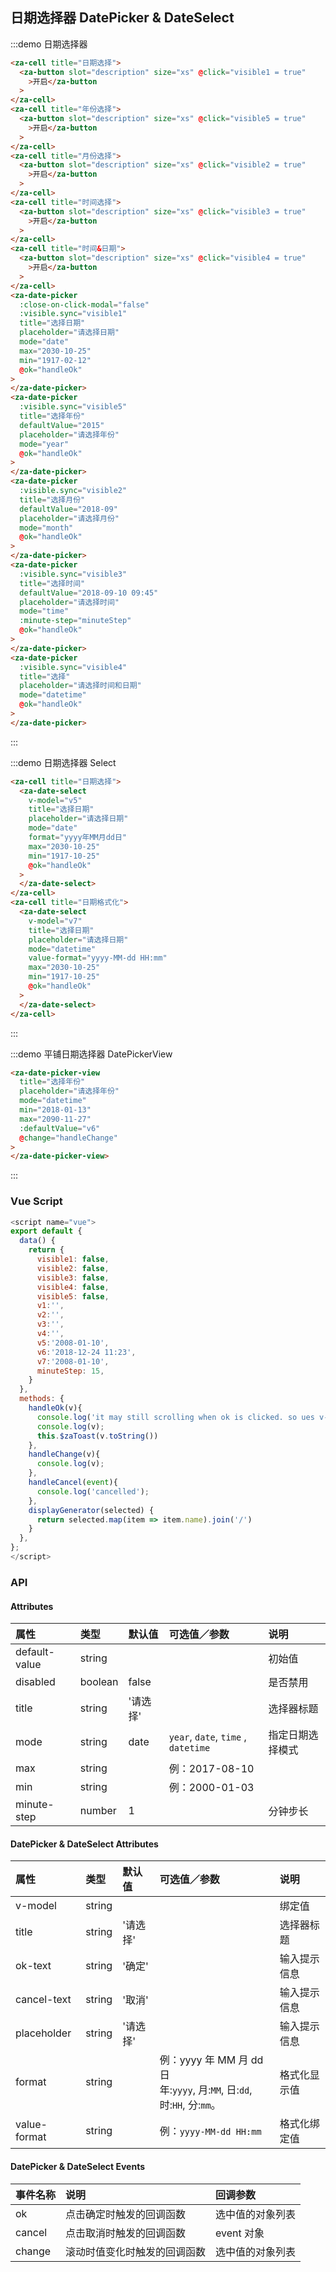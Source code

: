 ## 日期选择器 DatePicker & DateSelect

:::demo 日期选择器

```html
<za-cell title="日期选择">
  <za-button slot="description" size="xs" @click="visible1 = true"
    >开启</za-button
  >
</za-cell>
<za-cell title="年份选择">
  <za-button slot="description" size="xs" @click="visible5 = true"
    >开启</za-button
  >
</za-cell>
<za-cell title="月份选择">
  <za-button slot="description" size="xs" @click="visible2 = true"
    >开启</za-button
  >
</za-cell>
<za-cell title="时间选择">
  <za-button slot="description" size="xs" @click="visible3 = true"
    >开启</za-button
  >
</za-cell>
<za-cell title="时间&日期">
  <za-button slot="description" size="xs" @click="visible4 = true"
    >开启</za-button
  >
</za-cell>
<za-date-picker
  :close-on-click-modal="false"
  :visible.sync="visible1"
  title="选择日期"
  placeholder="请选择日期"
  mode="date"
  max="2030-10-25"
  min="1917-02-12"
  @ok="handleOk"
>
</za-date-picker>
<za-date-picker
  :visible.sync="visible5"
  title="选择年份"
  defaultValue="2015"
  placeholder="请选择年份"
  mode="year"
  @ok="handleOk"
>
</za-date-picker>
<za-date-picker
  :visible.sync="visible2"
  title="选择月份"
  defaultValue="2018-09"
  placeholder="请选择月份"
  mode="month"
  @ok="handleOk"
>
</za-date-picker>
<za-date-picker
  :visible.sync="visible3"
  title="选择时间"
  defaultValue="2018-09-10 09:45"
  placeholder="请选择时间"
  mode="time"
  :minute-step="minuteStep"
  @ok="handleOk"
>
</za-date-picker>
<za-date-picker
  :visible.sync="visible4"
  title="选择"
  placeholder="请选择时间和日期"
  mode="datetime"
  @ok="handleOk"
>
</za-date-picker>
```

:::

:::demo 日期选择器 Select

```html
<za-cell title="日期选择">
  <za-date-select
    v-model="v5"
    title="选择日期"
    placeholder="请选择日期"
    mode="date"
    format="yyyy年MM月dd日"
    max="2030-10-25"
    min="1917-10-25"
    @ok="handleOk"
  >
  </za-date-select>
</za-cell>
<za-cell title="日期格式化">
  <za-date-select
    v-model="v7"
    title="选择日期"
    placeholder="请选择日期"
    mode="datetime"
    value-format="yyyy-MM-dd HH:mm"
    max="2030-10-25"
    min="1917-10-25"
    @ok="handleOk"
  >
  </za-date-select>
</za-cell>
```

:::

:::demo 平铺日期选择器 DatePickerView

```html
<za-date-picker-view
  title="选择年份"
  placeholder="请选择年份"
  mode="datetime"
  min="2018-01-13"
  max="2090-11-27"
  :defaultValue="v6"
  @change="handleChange"
>
</za-date-picker-view>
```

:::

### Vue Script

```javascript
<script name="vue">
export default {
  data() {
    return {
      visible1: false,
      visible2: false,
      visible3: false,
      visible4: false,
      visible5: false,
      v1:'',
      v2:'',
      v3:'',
      v4:'',
      v5:'2008-01-10',
      v6:'2018-12-24 11:23',
      v7:'2008-01-10',
      minuteStep: 15,
    }
  },
  methods: {
    handleOk(v){
      console.log('it may still scrolling when ok is clicked. so ues v-model or @change instead')
      console.log(v);
      this.$zaToast(v.toString())
    },
    handleChange(v){
      console.log(v);
    },
    handleCancel(event){
      console.log('cancelled');
    },
    displayGenerator(selected) {
      return selected.map(item => item.name).join('/')
    }
  },
};
</script>
```

### API

#### Attributes

| 属性          | 类型    | 默认值   | 可选值／参数                        | 说明             |
| :------------ | :------ | :------- | :---------------------------------- | :--------------- |
| default-value | string  |          |                                     | 初始值           |
| disabled      | boolean | false    |                                     | 是否禁用         |
| title         | string  | '请选择' |                                     | 选择器标题       |
| mode          | string  | date     | `year`, `date`, `time` , `datetime` | 指定日期选择模式 |
| max           | string  |          | 例：2017-08-10                      |
| min           | string  |          | 例：2000-01-03                      |
| minute-step   | number  | 1        |                                     | 分钟步长         |

#### DatePicker & DateSelect Attributes

| 属性         | 类型   | 默认值   | 可选值／参数                                                                  | 说明         |
| :----------- | :----- | :------- | :---------------------------------------------------------------------------- | :----------- |
| v-model      | string |          |                                                                               | 绑定值       |
| title        | string | '请选择' |                                                                               | 选择器标题   |
| ok-text      | string | '确定'   |                                                                               | 输入提示信息 |
| cancel-text  | string | '取消'   |                                                                               | 输入提示信息 |
| placeholder  | string | '请选择' |                                                                               | 输入提示信息 |
| format       | string |          | 例：yyyy 年 MM 月 dd 日<br /> 年:`yyyy`, 月:`MM`, 日:`dd`, 时:`HH`, 分:`mm`。 | 格式化显示值 |
| value-format | string |          | 例：`yyyy-MM-dd HH:mm`                                                        | 格式化绑定值 |

#### DatePicker & DateSelect Events

| 事件名称 | 说明                         | 回调参数         |
| :------- | :--------------------------- | :--------------- |
| ok       | 点击确定时触发的回调函数     | 选中值的对象列表 |
| cancel   | 点击取消时触发的回调函数     | event 对象       |
| change   | 滚动时值变化时触发的回调函数 | 选中值的对象列表 |
